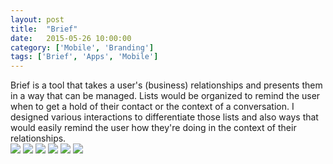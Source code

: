 ```yaml
---
layout: post
title:  "Brief"
date:   2015-05-26 10:00:00
category: ['Mobile', 'Branding']
tags: ['Brief', 'Apps', 'Mobile']
---
```

<div class="text-block">
Brief is a tool that takes a user's (business) relationships and presents them in a way that can be managed. Lists would be organized to remind the user when to get a hold of their contact or the context of a conversation. I designed various interactions to differentiate those lists and also ways that would easily remind the user how they're doing in the context of their relationships. 
</div>

<div class="images">
	<img src="{{ base.url }}/images/Brief/Brief-00.png" />
	<img src="{{ base.url }}/images/Brief/Brief-01.png" />
	<img src="{{ base.url }}/images/Brief/Brief-02.png" />
	<img src="{{ base.url }}/images/Brief/Brief-03.png" />
	<img src="{{ base.url }}/images/Brief/Brief-05.png" />
	<img src="{{ base.url }}/images/Brief/Brief-06.png" />
</div>



[jekyll-gh]: https://github.com/jekyll/jekyll
[jekyll]:    http://jekyllrb.com
